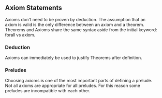 ## Axiom Statements

Axioms don't need to be proven by deduction.
The assumption that an axiom is valid is the only difference between an axiom and a theorem.
Theorems and Axioms share the same syntax aside from the initial keyword: forall vs axiom.

### Deduction

Axioms can immediately be used to justify Theorems after definition.

### Preludes

Choosing axioms is one of the most important parts of defining a prelude.
Not all axioms are appropriate for all preludes.
For this reason some preludes are incompatible with each other.
